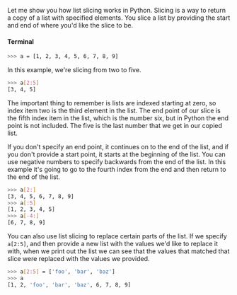 Let me show you how list slicing works in Python. Slicing is a way to return a copy of a list with specified elements. You slice a list by providing the start and end of where you'd like the slice to be.

#### Terminal
```bash
>>> a = [1, 2, 3, 4, 5, 6, 7, 8, 9]
```
In this example, we're slicing from two to five. 

```bash
>>> a[2:5]
[3, 4, 5]
```

The important thing to remember is lists are indexed starting at zero, so index item two is the third element in the list. The end point of our slice is the fifth index item in the list, which is the number six, but in Python the end point is not included. The five is the last number that we get in our copied list.

If you don't specify an end point, it continues on to the end of the list, and if you don't provide a start point, it starts at the beginning of the list. You can use negative numbers to specify backwards from the end of the list. In this example it's going to go to the fourth index from the end and then return to the end of the list.

```bash
>>> a[2:]
[3, 4, 5, 6, 7, 8, 9]
>>> a[:5]
[1, 2, 3, 4, 5]
>>> a[-4:]
[6, 7, 8, 9]
```

You can also use list slicing to replace certain parts of the list. If we specify `a[2:5]`, and then provide a new list with the values we'd like to replace it with, when we print out the list we can see that the values that matched that slice were replaced with the values we provided.

```bash
>>> a[2:5] = ['foo', 'bar', 'baz']
>>> a
[1, 2, 'foo', 'bar', 'baz', 6, 7, 8, 9]
```